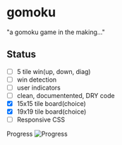 # gomoku
"a gomoku game in the making..."

## Status

- [ ] 5 tile win(up, down, diag)
- [ ] win detection
- [ ] user indicators
- [ ] clean, documentented, DRY code
- [x] 15x15 tile board(choice)
- [x] 19x19 tile board(choice)
- [ ] Responsive CSS

Progress ![Progress](https://progress-bar.dev/6/)
